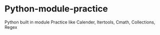 # Python-module-practice
Python built in module Practice like Calender, Itertools,  Cmath, Collections, Regex
